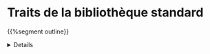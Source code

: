# Traits de la bibliothèque standard

{{%segment outline}}

<details>

Comme pour les types de la bibliothèque standard, prenez le temps de consulter la documentation
de chaque trait.

Cette section est longue. Faites une pause à mi-parcours.

</details>